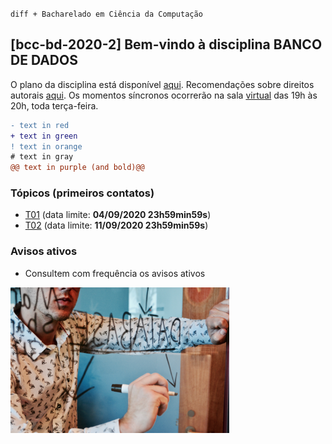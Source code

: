 ```diff + Bacharelado em Ciência da Computação ```
## [bcc-bd-2020-2] Bem-vindo à disciplina **BANCO DE DADOS**

O plano da disciplina está disponível [aqui](./media/bcc-bd-2020-2-plano.pdf). Recomendações sobre direitos autorais [aqui](./media/recomendacao-prograd.pdf). Os
momentos síncronos ocorrerão na sala [virtual](https://meet.google.com/qed-ntax-ykm) das 19h às 20h, toda terça-feira.

```diff
- text in red
+ text in green
! text in orange
# text in gray
@@ text in purple (and bold)@@
```

### Tópicos (primeiros contatos)

- [T01](topicos/01.md) (data limite: **04/09/2020 23h59min59s**)
- [T02](topicos/02.md) (data limite: **11/09/2020 23h59min59s**)

### Avisos ativos

- Consultem com frequência os avisos ativos

<img src="./media/campaign-creators-IKHvOlZFCOg-unsplash.jpg" width="350">


